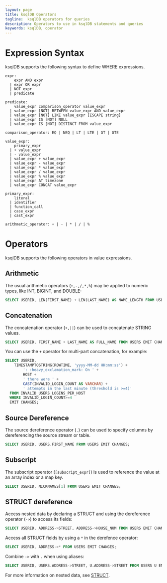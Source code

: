 ```yaml
---
layout: page
title: ksqlDB Operators
tagline:  ksqlDB operators for queries
description: Operators to use in ksqlDB statements and queries
keywords: ksqlDB, operator
---
```


<script type="text/javascript">
        window.location = 'https://docs.confluent.io/platform/current/ksqldb/developer-guide/ksqldb-reference/operators.html';
</script>

Expression Syntax
=================

ksqlDB supports the following syntax to define WHERE expressions.

```
expr:
    expr AND expr
  | expr OR expr
  | NOT expr
  | predicate
  
predicate:
    value_expr comparison_operator value_expr
  | value_expr [NOT] BETWEEN value_expr AND value_expr  
  | value_expr [NOT] LIKE value_expr [ESCAPE string]
  | value_expr IS [NOT] NULL
  | value_expr IS [NOT] DISTINCT FROM value_expr
    
comparison_operator: EQ | NEQ | LT | LTE | GT | GTE

value_expr:
    primary_expr
  | + value_expr
  | - value_expr
  | value_expr + value_expr
  | value_expr - value_expr
  | value_expr * value_expr
  | value_expr / value_expr
  | value_expr % value_expr
  | value_expr AT timezone
  | value_expr CONCAT value_expr

primary_expr:
    literal
  | identifier
  | function_call
  | case_expr
  | cast_expr
  
arithmetic_operator: + | - | * | / | %
```

Operators
=========

ksqlDB supports the following operators in value expressions.

Arithmetic
----------

The usual arithmetic operators (`+,-,/,*,%`) may be
applied to numeric types, like INT, BIGINT, and DOUBLE:

```sql
SELECT USERID, LEN(FIRST_NAME) + LEN(LAST_NAME) AS NAME_LENGTH FROM USERS EMIT CHANGES;
```

Concatenation
-------------

The concatenation operator  (`+,||`) can be used to
concatenate STRING values.

```sql
SELECT USERID, FIRST_NAME + LAST_NAME AS FULL_NAME FROM USERS EMIT CHANGES;
```

You can use the `+` operator for multi-part concatenation, for
example:

```sql
SELECT USERID,
    TIMESTAMPTOSTRING(ROWTIME, 'yyyy-MM-dd HH:mm:ss') +
        ': :heavy_exclamation_mark: On ' +
        HOST +
        ' there were ' +
        CAST(INVALID_LOGIN_COUNT AS VARCHAR) +
        ' attempts in the last minute (threshold is >=4)'
  FROM INVALID_USERS_LOGINS_PER_HOST
  WHERE INVALID_LOGIN_COUNT>=4
  EMIT CHANGES;
```

Source Dereference
------------------

The source dereference operator (`.`) can be used
to specify columns by dereferencing the source stream or table.

```sql
SELECT USERID, USERS.FIRST_NAME FROM USERS EMIT CHANGES;
```

Subscript
---------

The subscript operator (`[subscript_expr]`) is used to
reference the value at an array index or a map key.

```sql
SELECT USERID, NICKNAMES[1] FROM USERS EMIT CHANGES;
```

STRUCT dereference
------------------

Access nested data by declaring a STRUCT and using the
dereference operator (`->`) to access its fields:

```sql
SELECT USERID, ADDRESS->STREET, ADDRESS->HOUSE_NUM FROM USERS EMIT CHANGES;
```

Access all STRUCT fields by using a `*` in the derefence operator:

```sql
SELECT USERID, ADDRESS->* FROM USERS EMIT CHANGES;
```

Combine `->` with `.` when using aliases:

```sql
SELECT USERID, USERS.ADDRESS->STREET, U.ADDRESS->STREET FROM USERS U EMIT CHANGES;
```

For more information on nested data, see [STRUCT](/reference/sql/data-types/#struct).
